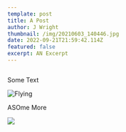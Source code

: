 ```yaml
---
template: post
title: A Post
author: J Wright
thumbnail: /img/20210603_140446.jpg
date: 2022-09-21T21:59:42.114Z
featured: false
excerpt: AN Excerpt
---
```

![]()

S﻿ome Text

![Flying](/img/20210603_140446.jpg "Nimrod MRA4")

ASOme More

![](/img/20190530_121501.jpg)